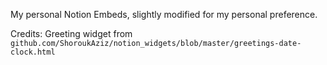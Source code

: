 My personal Notion Embeds, slightly modified for my personal preference.

Credits:
Greeting widget from `github.com/ShoroukAziz/notion_widgets/blob/master/greetings-date-clock.html`
